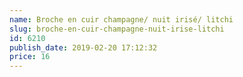 ```yaml
---
name: Broche en cuir champagne/ nuit irisé/ litchi
slug: broche-en-cuir-champagne-nuit-irise-litchi
id: 6210
publish_date: 2019-02-20 17:12:32
price: 16
---
```

